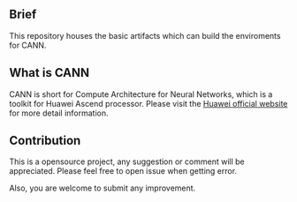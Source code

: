 ## Brief
This repository houses the basic artifacts which can build the enviroments for CANN.

## What is CANN
CANN is short for Compute Architecture for Neural Networks, which is a toolkit for Huawei Ascend processor.
Please visit the [Huawei official website](https://www.hiascend.com/software/cann) for more detail information.


## Contribution

This is a opensource project, any suggestion or comment will be appreciated.
Please feel free to open issue when getting error.

Also, you are welcome to submit any improvement.
